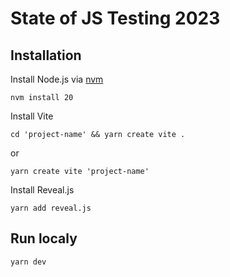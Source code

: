# State of JS Testing 2023

## Installation

Install Node.js via [nvm](https://github.com/nvm-sh/nvm)

`nvm install 20`

Install Vite

`cd 'project-name' && yarn create vite .`

or 

`yarn create vite 'project-name'`

Install Reveal.js

`yarn add reveal.js`

## Run localy

`yarn dev`
